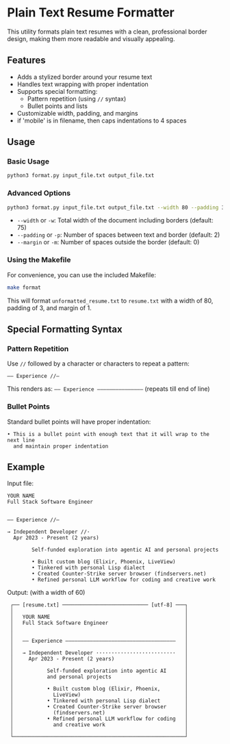 # Plain Text Resume Formatter

This utility formats plain text resumes with a clean, professional border design, making them more readable and visually appealing.

## Features

- Adds a stylized border around your resume text
- Handles text wrapping with proper indentation
- Supports special formatting:
  - Pattern repetition (using `//` syntax)
  - Bullet points and lists
- Customizable width, padding, and margins
- if 'mobile' is in filename, then caps indentations to 4 spaces

## Usage

### Basic Usage

```bash
python3 format.py input_file.txt output_file.txt
```

### Advanced Options

```bash
python3 format.py input_file.txt output_file.txt --width 80 --padding 3 --margin 1
```

- `--width` or `-w`: Total width of the document including borders (default: 75)
- `--padding` or `-p`: Number of spaces between text and border (default: 2)
- `--margin` or `-m`: Number of spaces outside the border (default: 0)

### Using the Makefile

For convenience, you can use the included Makefile:

```bash
make format
```

This will format `unformatted_resume.txt` to `resume.txt` with a width of 80, padding of 3, and margin of 1.

## Special Formatting Syntax

### Pattern Repetition

Use `//` followed by a character or characters to repeat a pattern:

```
—— Experience //—
```

This renders as: `—— Experience ———————————————` (repeats till end of line)


### Bullet Points

Standard bullet points will have proper indentation:

```
• This is a bullet point with enough text that it will wrap to the next line
  and maintain proper indentation
```

## Example

Input file:
```
YOUR NAME
Full Stack Software Engineer


—— Experience //—

→ Independent Developer //·
  Apr 2023 - Present (2 years)

        Self-funded exploration into agentic AI and personal projects

        • Built custom blog (Elixir, Phoenix, LiveView)
        • Tinkered with personal Lisp dialect
        • Created Counter-Strike server browser (findservers.net)
        • Refined personal LLM workflow for coding and creative work
```

Output: (with a width of 60)
```
 ┌── [resume.txt] ──────────────────────────── [utf-8] ───┐
 │                                                        │
 │   YOUR NAME                                            │
 │   Full Stack Software Engineer                         │
 │                                                        │
 │                                                        │
 │   —— Experience ————————————————————————————————————   │
 │                                                        │
 │   → Independent Developer ··························   │
 │     Apr 2023 - Present (2 years)                       │
 │                                                        │
 │           Self-funded exploration into agentic AI      │
 │           and personal projects                        │
 │                                                        │
 │           • Built custom blog (Elixir, Phoenix,        │
 │             LiveView)                                  │
 │           • Tinkered with personal Lisp dialect        │
 │           • Created Counter-Strike server browser      │
 │             (findservers.net)                          │
 │           • Refined personal LLM workflow for coding   │
 │             and creative work                          │
 │                                                        │
 └────────────────────────────────────────────────────────┘

```
